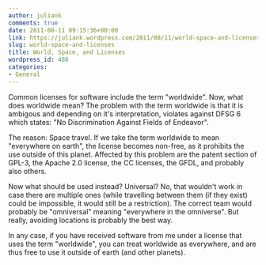 ```yaml
---
author: juliank
comments: true
date: 2011-08-11 09:15:36+00:00
link: https://juliank.wordpress.com/2011/08/11/world-space-and-licenses/
slug: world-space-and-licenses
title: World, Space, and Licenses
wordpress_id: 488
categories:
- General
---
```


Common licenses for software include the term "worldwide". Now, what does worldwide mean? The problem with the term worldwide is that it is ambigous and depending on it's interpretation, violates against DFSG 6 which states: "No Discrimination Against Fields of Endeavor".

The reason: Space travel. If we take the term worldwide to mean "everywhere on earth", the license becomes non-free, as it prohibits the use outside of this planet. Affected by this problem are the patent section of GPL-3, the Apache 2.0 license, the CC licenses, the GFDL, and probably also others.

Now what should be used instead? Universal? No, that wouldn't work in case there are multiple ones (while travelling between them (if they exist) could be impossible, it would still be a restriction). The correct team would probably be "omniversal" meaning "everywhere in the omniverse". But really, avoiding locations is probably the best way.

In any case, if you have received software from me under a license that uses the term "worldwide", you can treat worldwide as everywhere, and are thus free to use it outside of earth (and other planets).
